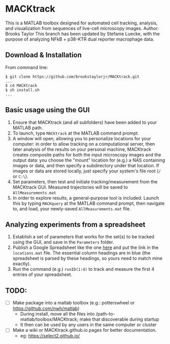 # MACKtrack
This is a MATLAB toolbox designed for automated cell tracking, analysis, and visualization from sequences of live-cell microscopy images.
Author: Brooks Taylor
This branch has been updated by Stefanie Luecke, with the purpose of analyzing NFkB + p38-KTR dual reporter macrophage data.

## Download & Installation
From command line:

```
$ git clone https://github.com/brookstaylorjr/MACKtrack.git
...
$ cd MACKtrack
$ sh install.sh
...
```

## Basic usage using the GUI
1. Ensure that MACKtrack (and all subfolders) have been added to your MATLAB path.
2. To launch, type `MACKtrack` at the MATLAB command prompt.
3. A window will open, allowing you to personalize locations for your computer: in order to allow tracking on a computational server, then later analysis of the results on your personal machine, MACKtrack creates composite paths for both the input microscopy images and the output data: you choose the "mount" location for (e.g.) a NAS containing images or data, and then specify a subdirectory under that location. If images or data are stored locally, just specify your system's file root (`/` or `C:\`).
4. Set parameters, then test and initiate tracking/measurement from the MACKtrack GUI. Measured trajectories will be saved to `AllMeasurements.mat`
5. In order to explore results, a general-purpose tool is included. Launch this by typing `MACKquery` at the MATLAB command prompt, then navigate to, and load, your newly-saved `AllMeasurements.mat` file.

## Analyzing experiments from a spreadsheet
1. Establish a set of parameters that works for the set(s) to be tracked using the GUI, and save in the `Parameters` folder.
2. Publish a Google Spreadsheet like the one [here](https://docs.google.com/spreadsheets/d/10o_d9HN8dhw8bX4tbGxFBJ63ju7tODVImZWNrnewmwY/edit#gid=0) and put the link in the `locations.mat` file. The essential column headings are in blue (the spreadsheet is parsed by these headings, so yours need to match mine exactly).
3. Run the command (e.g.) `runID(1:4)` to track and measure the first 4 entries of your spreadsheet.


## TODO:
* [ ] Make package into a matlab toolbox (e.g.: potterswheel or https://github.com/nwh/matlab)
  + During install, move all the files into /path-to-matlab/toolbox/MACKtrack; make that discoverable during startup 
  + It then can be used by any users in the same computer or cluster 
* [ ] Make a wiki or MACKtrack.github.io pages for better documentation. 
  + eg: https://select2.github.io/

